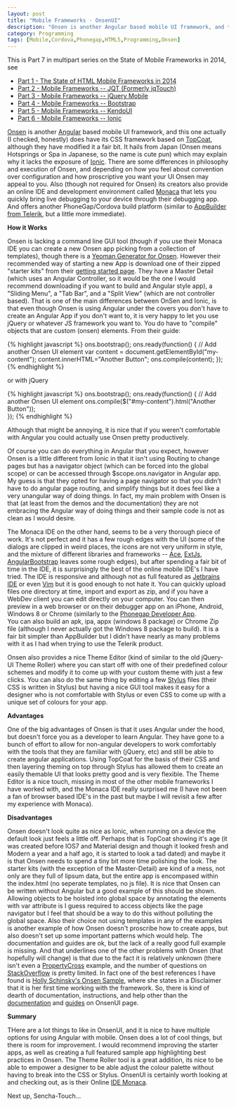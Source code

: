 ```yaml
---
layout: post
title: "Mobile Frameworks - OnsenUI"
description: "Onsen is another Angular based mobile UI framework, and this one actually (I checked, honestly) does have its CSS framework based on TopCoat, although they have modified it a fair bit. It hails from Japan (Onsen means Hotsprings or Spa in Japanese, so the name is cute pun) which may explain why it lacks the exposure of Ionic. "
category: Programming
tags: [Mobile,Cordova,Phonegap,HTML5,Programming,Onsen]
---
```



This is Part 7 in multipart series on the State of Mobile Frameworks in 2014, see

* [Part 1 - The State of HTML Mobile Frameworks in 2014](/programming/2014/04/22/the-state-of-html-mobile-frameworks-in-2014/)
* [Part 2 - Mobile Frameworks -- JQT (Formerly jqTouch)](/programming/2014/04/24/mobile-frameworks-jqt/)
* [Part 3 - Mobile Frameworks -- jQuery Mobile](/programming/2014/04/26/mobile-frameworks-jquery-mobile/)
* [Part 4 - Mobile Frameworks -- Bootstrap](/programming/2014/05/08/mobile-frameworks-bootstrap/)
* [Part 5 - Mobile Frameworks -- KendoUI](/programming/2014/07/28/mobile-frameworks-kendoui/)
* [Part 6 - Mobile Frameworks -- Ionic](/programming/2014/10/11/mobile-frameworks-ionic/)

[Onsen](http://onsen.io/) is another [Angular](https://angularjs.org) based mobile UI framework, and this one actually (I checked, honestly)
does have its CSS framework based on [TopCoat](http://topcoat.io), although they have modified it a fair bit.  It hails from Japan 
(Onsen means Hotsprings or Spa in Japanese, so the name is cute pun) which may explain why it lacks the exposure of [Ionic](http://ionicframework.com/).
There are some differences in philosophy and execution of Onsen, and depending on how you feel about convention over configuration
and how proscriptive you want your UI Onsen may appeal to you.  Also (though not required for Onsen) its creators also provide
an online IDE and development environment called [Monaca](http://monaca.mobi/en/) that lets you quickly bring live debugging to your device through their debugging app.  And
offers another PhoneGap/Cordova build platform (similar to [AppBuilder from Telerik](http://www.telerik.com/appbuilder1), but a little
more immediate).

**How it Works**

Onsen is lacking a command line GUI tool (though if you use their Monaca IDE you can create a new Onsen app picking from
a collection of templates), though there is a [Yeoman Generator for Onsen](https://github.com/arvindr21/generator-onsenui-phonegap).
However their recommended way of starting a new App is download one of their zipped "starter kits" from their [getting started page](http://onsen.io/guide/getting_started.html).
They have a Master Detail (which uses an Angular Controller, so it would be the one I would recommend downloading if you want to build
and Angular style app), a "Sliding Menu", a "Tab Bar", and a "Split View" (which are not controller based).  That is one
of the main differences between OnSen and Ionic, is that even though Onsen is using Angular under the covers you don't
have to create an Angular App if you don't want to, it is very happy to let you use jQuery or whatever JS framework you want to.  You
do have to "compile" objects that are custom (onsen) elements.  From their guide:

{% highlight javascript %}
ons.bootstrap();
ons.ready(function() {
    // Add another Onsen UI element
    var content = document.getElementById("my-content");
    content.innerHTML="<ons-button>Another Button</ons-button>";
    ons.compile(content);
});
{% endhighlight %}
     
or with jQuery
     
{% highlight javascript %}
ons.bootstrap();
ons.ready(function() {
    // Add another Onsen UI element
    ons.compile($("#my-content").html("<ons-button>Another Button</ons-button>"));    
});
{% endhighlight %}

Although that might be annoying, it is nice that if you weren't comfortable with Angular you could actually use Onsen pretty
productively.

Of course you can do everything in Angular that you expect, however Onsen is a little different from Ionic in that
it isn't using Routing to change pages but has a navigator object (which can be forced into the global scope) or can
be accessed through $scope.ons.navigator in Angular app.  My guess is that they opted for having a page navigator so
that you didn't have to do angular page routing, and simplify things but it does feel like a very unangular way
of doing things.  In fact, my main problem with Onsen is that (at least from the demos and the documentation) they
are not embracing the Angular way of doing things and their sample code is not as clean as I would desire.  

The Monaca IDE on the other hand, seems to be a very thorough piece of work.  It's not perfect and it has a few rough
edges with the UI (some of the dialogs are clipped in weird places, the icons are not very uniform in style, and the mixture
of different libraries and frameworks -- [Ace](http://ace.c9.io/), [ExtJs](http://www.sencha.com/products/extjs/), [AngularBootstrap](http://angular-ui.github.io/bootstrap/)
leaves some rough edges), but after spending a fair bit of time in the IDE, it is surprisingly the best of the online mobile IDE's I have tried.
The IDE is responsive and although not as full featured as [Jetbrains IDE](https://www.jetbrains.com/webstorm/) or even 
[Vim](http://www.vim.org) but it is good enough to not hate it.  You can quickly upload files one directory at time, import and export as zip, 
and if you have a WebDev client you can edit directly on your computer.  You can then preview in a web browser or on their debugger app 
on an iPhone, Android, Windows 8 or Chrome (similarly to the [Phonegap Developer App](http://app.phonegap.com/).  
You can also build an apk, ipa, appx (windows 8 package) or Chrome Zip file (although I never actually got the Windows 8
package to build).  It is a fair bit simpler than AppBuilder but I didn't have nearly as many problems with it as I had
when trying to use the Telerik product.

Onsen also provides a nice Theme Editor (kind of similar to the old jQuery-UI Theme Roller) where you can start off with 
one of their predefined colour schemes and modify it to come up with your custom theme with just a few clicks.  You can
also do the same thing by editing a few [Stylus](http://learnboost.github.io/stylus/) files (their CSS is written
in Stylus) but having a nice GUI tool makes it easy for a designer who is not comfortable with Stylus or even CSS
to come up with a unique set of colours for your app.

**Advantages**

One of the big advantages of Onsen is that it uses Angular under the hood, but doesn't force you as a developer to
learn Angular.  They have gone to a bunch of effort to allow for non-angular developers to work comfortably with the
tools that they are familiar with (jQuery, etc) and still be able to create angular applications.  Using TopCoat for the
basis of their CSS and then layering theming on top through Stylus has allowed them to create an easily themable UI
that looks pretty good and is very flexible.  The Theme Editor is a nice touch, missing in most of the other mobile frameworks
I have worked with, and the Monaca IDE really surprised me (I have not been a fan of browser based IDE's in the past but
maybe I will revisit a few after my experience with Monaca).

**Disadvantages**

Onsen doesn't look quite as nice as Ionic, when running on a device the default look just feels a little off.  Perhaps that
is TopCoat showing it's age (it was created before IOS7 and Material design and though it looked fresh and Modern a year and
a half ago, it is started to look a tad dated) and maybe it is that Onsen needs to spend a tiny bit more time polishing the look.
The starter kits (with the exception of the Master-Detail) are kind of a mess, not only are they full of lipsum data, but
the entire app is encompased within the index.html (no seperate templates, no js file).  It is nice that Onsen can be written
without Angular but a good example of this should be shown.  Allowing objects to be hoisted into global space by annotating 
the elements with var attribute is I guess required to access objects like the page navigator but I feel that should be a
way to do this without polluting the global space.  Also their choice not using templates in any of the examples is another
example of how Onsen doesn't proscribe how to create apps, but also doesn't set up some important patterns which would help.
The documentation and guides are ok, but the lack of a really good full example is missing.  And that underlines one of
the other problems with Onsen (that hopefully will change) is that due to the fact it is relatively unknown (there isn't
even a [PropertyCross](http://propertycross.com/) example, and the number of questions on [StackOverflow](http://stackoverflow.com/questions/tagged/onsen-ui)
is pretty limited.  In fact one of the best references I have found is [Holly Schinsky's Onsen Sample](http://devgirl.org/2014/05/13/sample-phonegap-application-with-angularjsonsenui/), where she states in a Disclaimer that it is her
first time working with the framework.  So, there is kind of dearth of documentation, instructions, and help other than
the [documentation](http://onsen.io/guide/components.html) and [guides](http://onsen.io/guide/overview.html) on OnsenUI page.

**Summary**

THere are a lot things to like in OnsenUI, and it is nice to have multiple options for using Angular with mobile.  Onsen
does a lot of cool things, but there is room for improvement.  I would recommend improving the starter apps, as well as
creating a full featured sample app highlighting best practices in Onsen.  The Theme Roller tool is a great addition, its
nice to be able to empower a designer to be able adjust the colour palette without having to break into the CSS or Stylus.
OnsenUI is certainly worth looking at and checking out, as is their Online [IDE Monaca](http://monaca.mobi/en/).

Next up, Sencha-Touch...

